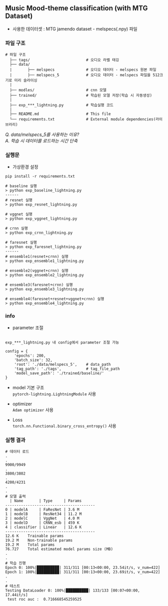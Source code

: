 ## Music Mood-theme classification (with MTG Dataset)

- 사용한 데이터셋 : MTG jamendo dataset - melspecs(.npy) 파일

### 파일 구조
```
# 파일 구조 
  ├── tags/                         # 오디오 라벨 태깅
  ├── data/                         
  |       ├── melspecs              # 오디오 데이터 - melspecs 원본 파일
  |       ├── melspecs_5            # 오디오 데이터 - melspecs 파일을 512크기로 미리 슬라이싱
  |
  ├── modles/                       # cnn 모델
  ├── trained/                      # 학습된 모델 저장(학습 시 자동생성)
  |
  ├── exp_***_lightning.py          # 학습실행 코드
  |
  ├── README.md                     # This file
  └── requirements.txt              # External module dependencies(라이브러리)
```  
  
_Q. data/melspecs_5를 사용하는 이유?_  
_A. 학습 시 데이터를 로드하는 시간 단축_


### 실행문

- 가상환경 설정
```commandline
pip install -r requirements.txt
```

```
# baseline 실행
> python exp_baseline_lightning.py
------
# resnet 실행
> python exp_resnet_lightning.py

# vggnet 실행
> python exp_vggnet_lightning.py

# crnn 실행
> python exp_crnn_lightning.py

# faresnet 실행
> python exp_faresnet_lightning.py
------
# ensemble1(resnet+crnn) 실행
> python exp_ensemble1_lightning.py

# ensemble2(vggnet+crnn) 실행
> python exp_ensemble2_lightning.py

# ensemble3(faresnet+crnn) 실행
> python exp_ensemble3_lightning.py

# ensemble4(faresnet+resnet+vggnet+crnn) 실행
> python exp_ensemble4_lightning.py

```


###  info
- parameter 조절
```commandline

exp_***_lightning.py 내 config에서 parameter 조절 가능

config = {
    'epochs': 200,
    'batch_size': 32,
    'root': './data/melspecs_5',    # data_path
    'tag_path': './tags',           # tag_file_path
    'model_save_path': './trained/baseline/'    
}
```

- model 기본 구조  
```pytorch-lightning.LightningModule``` 사용  
  
- optimizer  
```Adam optimizer``` 사용

- Loss  
```torch.nn.Functional.binary_cross_entropy()``` 사용
  


### 실행 결과

```
# 데이터 로드
.
.
9900/9949
.
3800/3802
.
4200/4231
.
.
# 모델 출력
  | Name       | Type     | Params
----------------------------------------
0 | modelA     | FaResNet | 3.6 M 
1 | modelB     | ResNet34 | 11.2 M
2 | modelC     | VggNet   | 4.0 M 
3 | modelD     | CRNN_esb | 459 K 
4 | classifier | Linear   | 12.6 K
----------------------------------------
12.6 K    Trainable params
19.2 M    Non-trainable params
19.2 M    Total params
76.727    Total estimated model params size (MB)
.
.
# 학습 진행
Epoch 0: 100%|██████████| 311/311 [00:13<00:00, 23.54it/s, v_num=422]
Epoch 1: 100%|██████████| 311/311 [00:13<00:00, 23.69it/s, v_num=422]
.
.
# 테스트
Testing DataLoader 0: 100%|██████████| 133/133 [00:07<00:00, 17.44it/s]
 test roc auc :  0.716668545259525
 
 

```
